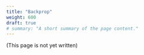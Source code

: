 ```yaml
---
title: "Backprop"
weight: 600
draft: true
# summary: "A short summary of the page content."
---
```


(This page is not yet written)